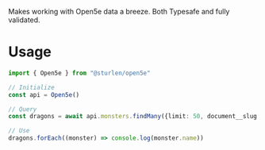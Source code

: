 Makes working with Open5e data a breeze. Both Typesafe and fully validated.

# Usage

```ts
import { Open5e } from "@sturlen/open5e"

// Initialize
const api = Open5e()

// Query
const dragons = await api.monsters.findMany({limit: 50, document__slug: "tob", search: "dragon"})

// Use
dragons.forEach((monster) => console.log(monster.name))

```
